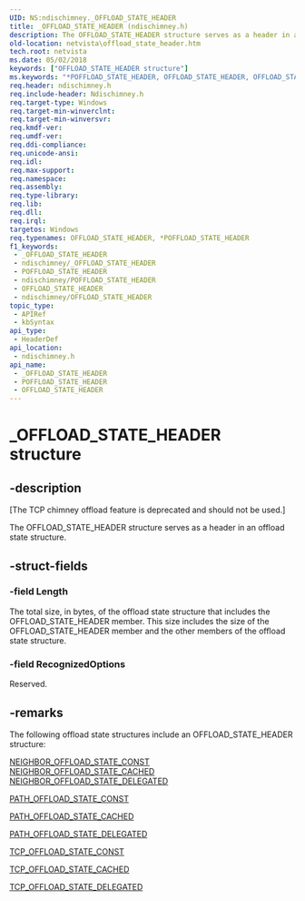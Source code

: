 ```yaml
---
UID: NS:ndischimney._OFFLOAD_STATE_HEADER
title: _OFFLOAD_STATE_HEADER (ndischimney.h)
description: The OFFLOAD_STATE_HEADER structure serves as a header in an offload state structure.
old-location: netvista\offload_state_header.htm
tech.root: netvista
ms.date: 05/02/2018
keywords: ["OFFLOAD_STATE_HEADER structure"]
ms.keywords: "*POFFLOAD_STATE_HEADER, OFFLOAD_STATE_HEADER, OFFLOAD_STATE_HEADER structure [Network Drivers Starting with Windows Vista], POFFLOAD_STATE_HEADER, POFFLOAD_STATE_HEADER structure pointer [Network Drivers Starting with Windows Vista], _OFFLOAD_STATE_HEADER, ndischimney/OFFLOAD_STATE_HEADER, ndischimney/POFFLOAD_STATE_HEADER, netvista.offload_state_header, tcp_chim_struct_83829bba-2901-4b98-ba4a-4ca2fe20fc25.xml"
req.header: ndischimney.h
req.include-header: Ndischimney.h
req.target-type: Windows
req.target-min-winverclnt: 
req.target-min-winversvr: 
req.kmdf-ver: 
req.umdf-ver: 
req.ddi-compliance: 
req.unicode-ansi: 
req.idl: 
req.max-support: 
req.namespace: 
req.assembly: 
req.type-library: 
req.lib: 
req.dll: 
req.irql: 
targetos: Windows
req.typenames: OFFLOAD_STATE_HEADER, *POFFLOAD_STATE_HEADER
f1_keywords:
 - _OFFLOAD_STATE_HEADER
 - ndischimney/_OFFLOAD_STATE_HEADER
 - POFFLOAD_STATE_HEADER
 - ndischimney/POFFLOAD_STATE_HEADER
 - OFFLOAD_STATE_HEADER
 - ndischimney/OFFLOAD_STATE_HEADER
topic_type:
 - APIRef
 - kbSyntax
api_type:
 - HeaderDef
api_location:
 - ndischimney.h
api_name:
 - _OFFLOAD_STATE_HEADER
 - POFFLOAD_STATE_HEADER
 - OFFLOAD_STATE_HEADER
---
```


# _OFFLOAD_STATE_HEADER structure


## -description

<p class="CCE_Message">[The TCP chimney offload feature is deprecated and should not be used.]

The OFFLOAD_STATE_HEADER structure serves as a header in an offload state structure.

## -struct-fields

### -field Length

The total size, in bytes, of the offload state structure that includes the OFFLOAD_STATE_HEADER
     member. This size includes the size of the OFFLOAD_STATE_HEADER member and the other members of the
     offload state structure.

### -field RecognizedOptions

Reserved.

## -remarks

The following offload state structures include an OFFLOAD_STATE_HEADER structure:


<a href="/windows-hardware/drivers/ddi/ndischimney/ns-ndischimney-_neighbor_offload_state_const">
       NEIGHBOR_OFFLOAD_STATE_CONST</a>



<a href="/windows-hardware/drivers/ddi/ndischimney/ns-ndischimney-_neighbor_offload_state_cached">
       NEIGHBOR_OFFLOAD_STATE_CACHED</a>



<a href="/windows-hardware/drivers/ddi/ndischimney/ns-ndischimney-_neighbor_offload_state_delegated">
       NEIGHBOR_OFFLOAD_STATE_DELEGATED</a>



<a href="/windows-hardware/drivers/ddi/ndischimney/ns-ndischimney-_path_offload_state_const">PATH_OFFLOAD_STATE_CONST</a>



<a href="/windows-hardware/drivers/ddi/ndischimney/ns-ndischimney-_path_offload_state_cached">PATH_OFFLOAD_STATE_CACHED</a>



<a href="/windows-hardware/drivers/ddi/ndischimney/ns-ndischimney-_path_offload_state_delegated">
       PATH_OFFLOAD_STATE_DELEGATED</a>



<a href="/windows-hardware/drivers/ddi/ndischimney/ns-ndischimney-_tcp_offload_state_const">TCP_OFFLOAD_STATE_CONST</a>



<a href="/windows-hardware/drivers/ddi/ndischimney/ns-ndischimney-_tcp_offload_state_cached">TCP_OFFLOAD_STATE_CACHED</a>



<a href="/windows-hardware/drivers/ddi/ndischimney/ns-ndischimney-_tcp_offload_state_delegated">TCP_OFFLOAD_STATE_DELEGATED</a>

